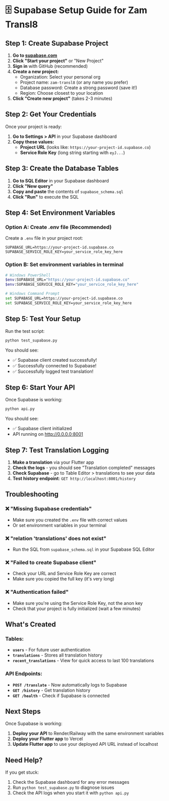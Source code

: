# 🗄️ Supabase Setup Guide for Zam Transl8

## Step 1: Create Supabase Project

1. **Go to [supabase.com](https://supabase.com)**
2. **Click "Start your project"** or "New Project"
3. **Sign in** with GitHub (recommended)
4. **Create a new project:**
   - Organization: Select your personal org
   - Project name: `zam-transl8` (or any name you prefer)
   - Database password: Create a strong password (save it!)
   - Region: Choose closest to your location
5. **Click "Create new project"** (takes 2-3 minutes)

## Step 2: Get Your Credentials

Once your project is ready:

1. **Go to Settings > API** in your Supabase dashboard
2. **Copy these values:**
   - **Project URL** (looks like: `https://your-project-id.supabase.co`)
   - **Service Role Key** (long string starting with `eyJ...`)

## Step 3: Create the Database Tables

1. **Go to SQL Editor** in your Supabase dashboard
2. **Click "New query"**
3. **Copy and paste** the contents of `supabase_schema.sql`
4. **Click "Run"** to execute the SQL

## Step 4: Set Environment Variables

### Option A: Create .env file (Recommended)
Create a `.env` file in your project root:
```env
SUPABASE_URL=https://your-project-id.supabase.co
SUPABASE_SERVICE_ROLE_KEY=your_service_role_key_here
```

### Option B: Set environment variables in terminal
```bash
# Windows PowerShell
$env:SUPABASE_URL="https://your-project-id.supabase.co"
$env:SUPABASE_SERVICE_ROLE_KEY="your_service_role_key_here"

# Windows Command Prompt
set SUPABASE_URL=https://your-project-id.supabase.co
set SUPABASE_SERVICE_ROLE_KEY=your_service_role_key_here
```

## Step 5: Test Your Setup

Run the test script:
```bash
python test_supabase.py
```

You should see:
- ✅ Supabase client created successfully!
- ✅ Successfully connected to Supabase!
- ✅ Successfully logged test translation!

## Step 6: Start Your API

Once Supabase is working:
```bash
python api.py
```

You should see:
- ✅ Supabase client initialized
- API running on http://0.0.0.0:8001

## Step 7: Test Translation Logging

1. **Make a translation** via your Flutter app
2. **Check the logs** - you should see "Translation completed" messages
3. **Check Supabase** - go to Table Editor > translations to see your data
4. **Test history endpoint**: `GET http://localhost:8001/history`

## Troubleshooting

### ❌ "Missing Supabase credentials"
- Make sure you created the `.env` file with correct values
- Or set environment variables in your terminal

### ❌ "relation 'translations' does not exist"
- Run the SQL from `supabase_schema.sql` in your Supabase SQL Editor

### ❌ "Failed to create Supabase client"
- Check your URL and Service Role Key are correct
- Make sure you copied the full key (it's very long)

### ❌ "Authentication failed"
- Make sure you're using the Service Role Key, not the anon key
- Check that your project is fully initialized (wait a few minutes)

## What's Created

### Tables:
- **`users`** - For future user authentication
- **`translations`** - Stores all translation history
- **`recent_translations`** - View for quick access to last 100 translations

### API Endpoints:
- **`POST /translate`** - Now automatically logs to Supabase
- **`GET /history`** - Get translation history
- **`GET /health`** - Check if Supabase is connected

## Next Steps

Once Supabase is working:
1. **Deploy your API** to Render/Railway with the same environment variables
2. **Deploy your Flutter app** to Vercel
3. **Update Flutter app** to use your deployed API URL instead of localhost

## Need Help?

If you get stuck:
1. Check the Supabase dashboard for any error messages
2. Run `python test_supabase.py` to diagnose issues
3. Check the API logs when you start it with `python api.py`
